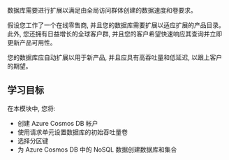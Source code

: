 数据库需要进行扩展以满足由全局访问群体创建的数据速度和卷要求。

假设您工作了一个在线零售商, 并且您的数据库需要扩展以适应扩展的产品目录。 此外, 您还拥有日益增长的全球客户群, 并且您的客户希望快速响应其查询并立即更新产品可用性。

您的数据库应自动扩展以用于新产品, 并且应具有高吞吐量和低延迟, 以跟上客户的期望。

## <a name="learning-objectives"></a>学习目标

在本模块中, 您将:

- 创建 Azure Cosmos DB 帐户
- 使用请求单元设置数据库的初始吞吐量卷
- 选择分区键
- 为 Azure Cosmos DB 中的 NoSQL 数据创建数据库和集合